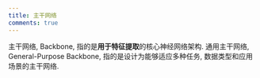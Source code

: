 ```yaml
---
title: 主干网络
comments: true
---
```


主干网络, Backbone, 指的是**用于特征提取**的核心神经网络架构. 通用主干网络, General-Purpose Backbone, 指的是设计为能够适应多种任务, 数据类型和应用场景的主干网络. 